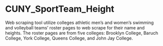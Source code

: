 # CUNY_SportTeam_Height
Web scraping tool utilize colleges athletic men’s and women’s swimming and volleyball teams’ roster pages to web scrape for their name and heights. The roster pages are from five colleges: Brooklyn College, Baruch College, York College, Queens College, and John Jay College. 
